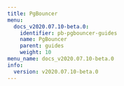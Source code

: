 ```yaml
---
title: PgBouncer
menu:
  docs_v2020.07.10-beta.0:
    identifier: pb-pgbouncer-guides
    name: PgBouncer
    parent: guides
    weight: 10
menu_name: docs_v2020.07.10-beta.0
info:
  version: v2020.07.10-beta.0
---
```


